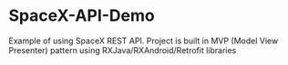 # SpaceX-API-Demo
Example of using SpaceX REST API. Project is built in MVP (Model View Presenter) pattern using RXJava/RXAndroid/Retrofit libraries
